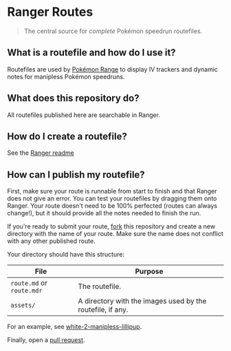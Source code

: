 # Ranger Routes

> The central source for *complete* Pokémon speedrun routefiles.

## What is a routefile and how do I use it?

Routefiles are used by [Pokémon Range](https://ranger.maybreak.com/route) to display IV trackers and dynamic notes for manipless Pokémon speedruns.

## What does this repository do?

All routefiles published here are searchable in Ranger.

## How do I create a routefile?

See the [Ranger readme](https://github.com/Corvimae/pokemon-ranger#writing-routefiles)

## How can I publish my routefile?

First, make sure your route is runnable from start to finish and that Ranger does not give an error. You can test your routefiles by dragging them
onto Ranger. Your route doesn't need to be 100% perfected (routes can always change!), but it should provide all the notes needed to finish the run.

If you're ready to submit your route, [fork](https://guides.github.com/activities/forking/) this repository and create a new directory with the name
of your route. Make sure the name does not conflict with any other published route.

Your directory should have this structure:


| File                       | Purpose                                                 |
| -------------------------- | ------------------------------------------------------- |
| `route.md` or `route.mdr`  | The routefile.                                          |
| `assets/`                  | A directory with the images used by the routefile, if any. |

For an example, see [white-2-manipless-lillipup](https://github.com/Corvimae/ranger-routes/tree/main/white-2-manipless-lillipup).

Finally, open a [pull request](https://github.com/Corvimae/ranger-routes/compare).
